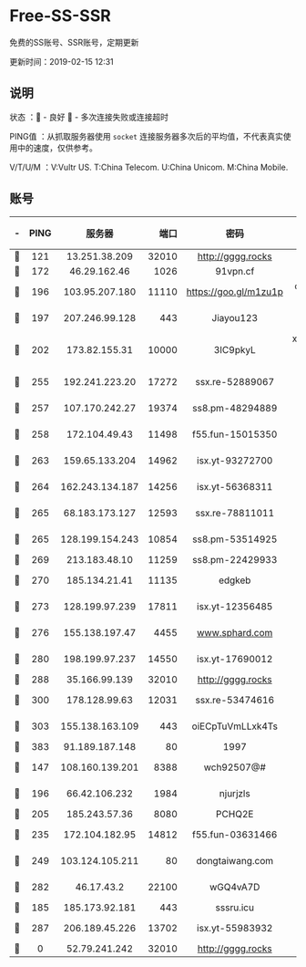 # Free-SS-SSR

免费的SS账号、SSR账号，定期更新

更新时间：2019-02-15 12:31

## 说明

状态     ：🙂 - 良好 🙁 - 多次连接失败或连接超时

PING值   ：从抓取服务器使用 `socket` 连接服务器多次后的平均值，不代表真实使用中的速度，仅供参考。

V/T/U/M  ：V:Vultr US. T:China Telecom. U:China Unicom. M:China Mobile.

## 账号

|-|PING|服务器|端口|密码|加密方式|区域|V/T/U/M|
|:----:|:----:|:-----:|-----:|:----:|:----:|:----:|:----:|
|🙂|121|13.251.38.209|32010|http://gggg.rocks|chacha20|SG|10↑/10↑/10↑/10↑|
|🙂|172|46.29.162.46|1026|91vpn.cf|rc4-md5|RU|8↑/10↑/9↑/10↑|
|🙂|196|103.95.207.180|11110|https://goo.gl/m1zu1p|chacha20-ietf|US|8↑/10↑/9↑/9↑|
|🙂|197|207.246.99.128|443|Jiayou123|aes-256-cfb|US|9↑/10↑/10↑/10↑|
|🙂|202|173.82.155.31|10000|3IC9pkyL|xchacha20-ietf-poly1305|US|5↑/4↑/4↑/4↑|
|🙂|255|192.241.223.20|17272|ssx.re-52889067|aes-256-cfb|US|7↑/6↑/6↑/6↑|
|🙂|257|107.170.242.27|19374|ss8.pm-48294889|aes-256-cfb|US|7↑/6↑/6↑/6↑|
|🙂|258|172.104.49.43|11498|f55.fun-15015350|aes-256-cfb|SG|7↑/6↑/6↑/6↑|
|🙂|263|159.65.133.204|14962|isx.yt-93272700|aes-256-cfb|SG|9↑/9↑/9↑/9↑|
|🙂|264|162.243.134.187|14256|isx.yt-56368311|aes-256-cfb|US|9↑/9↑/9↑/9↑|
|🙂|265|68.183.173.127|12593|ssx.re-78811011|aes-256-cfb|US|7↑/6↑/6↑/6↑|
|🙂|265|128.199.154.243|10854|ss8.pm-53514925|aes-256-cfb|SG|10↑/10↑/9↑/10↑|
|🙂|269|213.183.48.10|11259|ss8.pm-22429933|rc4-md5|RU|7↑/6↑/6↑/6↑|
|🙂|270|185.134.21.41|11135|edgkeb|aes-256-cfb|GB|10↑/10↑/10↑/10↑|
|🙂|273|128.199.97.239|17811|isx.yt-12356485|aes-256-cfb|SG|9↑/9↑/9↑/9↑|
|🙂|276|155.138.197.47|4455|www.sphard.com|aes-256-cfb|US|10↑/10↑/10↑/10↑|
|🙂|280|198.199.97.237|14550|isx.yt-17690012|aes-256-cfb|US|9↑/9↑/9↑/9↑|
|🙂|288|35.166.99.139|32010|http://gggg.rocks|chacha20|US|9↑/9↑/9↑/9↑|
|🙂|300|178.128.99.63|12031|ssx.re-53474616|aes-256-cfb|SG|7↑/6↑/6↑/6↑|
|🙂|303|155.138.163.109|443|oiECpTuVmLLxk4Ts|aes-256-cfb|US|9↑/10↑/10↑/10↑|
|🙂|383|91.189.187.148|80|1997|chacha20|US|10↑/10↑/10↑/10↑|
|🙂|147|108.160.139.201|8388|wch92507@#|aes-256-cfb|JP|8↑/10↑/10↑/10↑|
|🙂|196|66.42.106.232|1984|njurjzls|aes-256-cfb|US|10↑/10↑/10↑/10↑|
|🙂|205|185.243.57.36|8080|PCHQ2E|rc4-md5|US|10↑/10↑/10↑/10↑|
|🙂|235|172.104.182.95|14812|f55.fun-03631466|aes-256-cfb|SG|10↑/10↑/9↑/10↑|
|🙂|249|103.124.105.211|80|dongtaiwang.com|aes-256-cfb|US|10↑/10↑/10↑/10↑|
|🙂|282|46.17.43.2|22100|wGQ4vA7D|aes-256-gcm|RU|7↑/10↑/10↑/10↑|
|🙂|185|185.173.92.181|443|sssru.icu|rc4-md5|RU|10↑/10↑/10↑/10↑|
|🙂|287|206.189.45.226|13702|isx.yt-55983932|aes-256-cfb|SG|9↑/9↑/9↑/9↑|
|🙁|0|52.79.241.242|32010|http://gggg.rocks|chacha20|KR|10↑/9↑/8↑/10↑|
